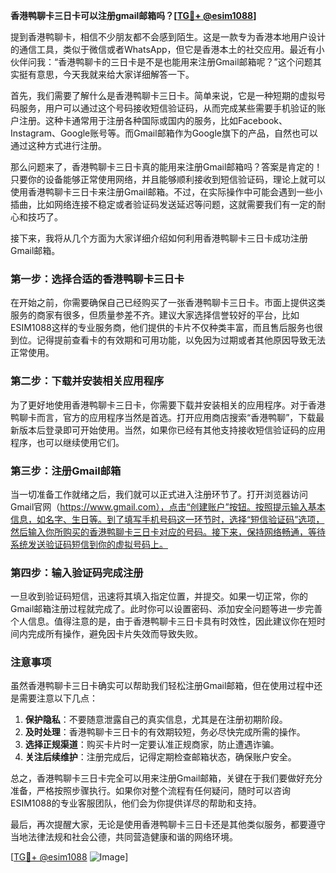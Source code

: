 **香港鸭聊卡三日卡可以注册gmail邮箱吗？[[TG💪+ @esim1088](https://t.me/s/esim1088)]**

提到香港鸭聊卡，相信不少朋友都不会感到陌生。这是一款专为香港本地用户设计的通信工具，类似于微信或者WhatsApp，但它是香港本土的社交应用。最近有小伙伴问我：“香港鸭聊卡的三日卡是不是也能用来注册Gmail邮箱呢？”这个问题其实挺有意思，今天我就来给大家详细解答一下。

首先，我们需要了解什么是香港鸭聊卡三日卡。简单来说，它是一种短期的虚拟号码服务，用户可以通过这个号码接收短信验证码，从而完成某些需要手机验证的账户注册。这种卡通常用于注册各种国际或国内的服务，比如Facebook、Instagram、Google账号等。而Gmail邮箱作为Google旗下的产品，自然也可以通过这种方式进行注册。

那么问题来了，香港鸭聊卡三日卡真的能用来注册Gmail邮箱吗？答案是肯定的！只要你的设备能够正常使用网络，并且能够顺利接收到短信验证码，理论上就可以使用香港鸭聊卡三日卡来注册Gmail邮箱。不过，在实际操作中可能会遇到一些小插曲，比如网络连接不稳定或者验证码发送延迟等问题，这就需要我们有一定的耐心和技巧了。

接下来，我将从几个方面为大家详细介绍如何利用香港鸭聊卡三日卡成功注册Gmail邮箱。

### **第一步：选择合适的香港鸭聊卡三日卡**
在开始之前，你需要确保自己已经购买了一张香港鸭聊卡三日卡。市面上提供这类服务的商家有很多，但质量参差不齐。建议大家选择信誉较好的平台，比如ESIM1088这样的专业服务商，他们提供的卡片不仅种类丰富，而且售后服务也很到位。记得提前查看卡的有效期和可用功能，以免因为过期或者其他原因导致无法正常使用。

### **第二步：下载并安装相关应用程序**
为了更好地使用香港鸭聊卡三日卡，你需要下载并安装相关的应用程序。对于香港鸭聊卡而言，官方的应用程序当然是首选。打开应用商店搜索“香港鸭聊”，下载最新版本后登录即可开始使用。当然，如果你已经有其他支持接收短信验证码的应用程序，也可以继续使用它们。

### **第三步：注册Gmail邮箱**
当一切准备工作就绪之后，我们就可以正式进入注册环节了。打开浏览器访问Gmail官网（https://www.gmail.com），点击“创建账户”按钮。按照提示输入基本信息，如名字、生日等。到了填写手机号码这一环节时，选择“短信验证码”选项，然后输入你所购买的香港鸭聊卡三日卡对应的号码。接下来，保持网络畅通，等待系统发送验证码短信到你的虚拟号码上。

### **第四步：输入验证码完成注册**
一旦收到验证码短信，迅速将其填入指定位置，并提交。如果一切正常，你的Gmail邮箱注册过程就完成了。此时你可以设置密码、添加安全问题等进一步完善个人信息。值得注意的是，由于香港鸭聊卡三日卡具有时效性，因此建议你在短时间内完成所有操作，避免因卡片失效而导致失败。

### **注意事项**
虽然香港鸭聊卡三日卡确实可以帮助我们轻松注册Gmail邮箱，但在使用过程中还是需要注意以下几点：

1. **保护隐私**：不要随意泄露自己的真实信息，尤其是在注册初期阶段。
2. **及时处理**：香港鸭聊卡三日卡的有效期较短，务必尽快完成所需的操作。
3. **选择正规渠道**：购买卡片时一定要认准正规商家，防止遭遇诈骗。
4. **关注后续维护**：注册完成后，记得定期检查邮箱状态，确保账户安全。

总之，香港鸭聊卡三日卡完全可以用来注册Gmail邮箱，关键在于我们要做好充分准备，严格按照步骤执行。如果你对整个流程有任何疑问，随时可以咨询ESIM1088的专业客服团队，他们会为你提供详尽的帮助和支持。

最后，再次提醒大家，无论是使用香港鸭聊卡三日卡还是其他类似服务，都要遵守当地法律法规和社会公德，共同营造健康和谐的网络环境。

[[TG💪+ @esim1088](https://t.me/s/esim1088) ![Image](https://i.postimg.cc/4NQfJmqS/Snipaste-2025-05-13-00-14-12.png)]